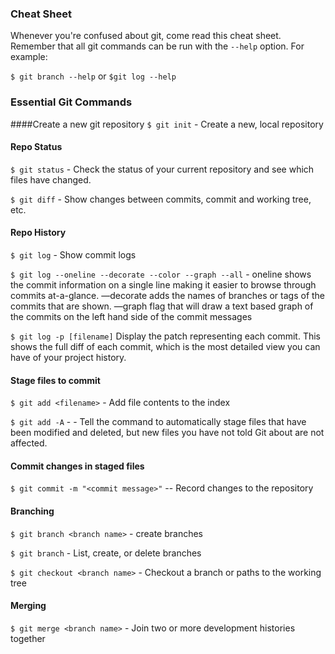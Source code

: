 ### Cheat Sheet

Whenever you're confused about git, come read this cheat sheet. Remember that all git commands can be run with the `--help` option. For example:

`$ git branch --help` or `$git log --help`

### Essential Git Commands

####Create a new git repository
`$ git init` - Create a new, local repository

#### Repo Status
`$ git status` - Check the status of your current repository and see which files have changed.

`$ git diff` - Show changes between commits, commit and working tree, etc.
#### Repo History
`$ git log` - Show commit logs

`$ git log --oneline --decorate --color --graph --all` - oneline shows the commit information on a single line making it easier to browse through commits at-a-glance. —decorate adds the names of branches or tags of the commits that are shown. —graph flag that will draw a text based graph of the commits on the left hand side of the commit messages

`$ git log -p [filename]` Display the patch representing each commit. This shows the full diff of each commit, which is the most detailed view you can have of your project history.

#### Stage files to commit
`$ git add <filename>` -  Add file contents to the index


`$ git add -A` -  - Tell the command to automatically stage files that have been modified and deleted, but new files you have not told Git about are not affected.


#### Commit changes in staged files
`$ git commit -m "<commit message>"` -- Record changes to the repository


#### Branching
`$ git branch <branch name>` - create branches

`$ git branch` -  List, create, or delete branches

`$ git checkout <branch name>` - Checkout a branch or paths to the working tree

#### Merging

`$ git merge <branch name>` - Join two or more development histories together